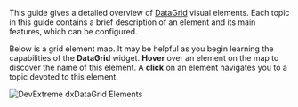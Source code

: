 This guide gives a detailed overview of [DataGrid](/api-reference/10%20UI%20Widgets/dxDataGrid '/Documentation/ApiReference/UI_Widgets/dxDataGrid/') visual elements. Each topic in this guide contains a brief description of an element and its main features, which can be configured.

Below is a grid element map. It may be helpful as you begin learning the capabilities of the **DataGrid** widget. **Hover** over an element on the map to discover the name of this element. A **click** on an element navigates you to a topic devoted to this element.

<p><img style="margin:0px auto;display:block" src="/Content/images/doc/16_2/DataGrid/ElementMap.png" alt="DevExtreme dxDataGrid Elements" usemap="#gridElements" /></p>

<map name="gridElements">
	<area shape="rect" title="Column Header" coords="75,52,667,86" href="/Documentation/16_2/Guide/Widgets/DataGrid/Visual_Elements/#Grid_Columns/Configuring_Column_Headers" />
	<area shape="rect" title="Editing Column" coords="668,52,768,391" href="/Documentation/16_2/Guide/Widgets/DataGrid/Visual_Elements/#Grid_Columns/Command_Columns" />
	<area shape="rect" title="Page Size Selector" coords="7,445,103,493" href="/Documentation/16_2/Guide/Widgets/DataGrid/Visual_Elements/#Pager" />
	<area shape="rect" title="Page Navigator" coords="703,445,803,491" href="/Documentation/16_2/Guide/Widgets/DataGrid/Visual_Elements/#Pager" />
	<area shape="rect" title="Filter Row" coords="77,85,804,121" href="/Documentation/16_2/Guide/Widgets/DataGrid/Visual_Elements/#Filter_Row" />
	<area shape="rect" title="Search Panel" coords="643,6,802,41" href="/Documentation/16_2/Guide/Widgets/DataGrid/Visual_Elements/#Search_Panel" />
	<area shape="rect" title="Group Panel" coords="6,6,73,40" href="/Documentation/16_2/Guide/Widgets/DataGrid/Visual_Elements/#Group_Panel" />
	<area shape="rect" title="Group Row" coords="5,119,802,155" href="/Documentation/16_2/Guide/Widgets/DataGrid/Visual_Elements/#Group_Rows" />
	<area shape="rect" title="Group Row" coords="6,230,805,261" href="/Documentation/16_2/Guide/Widgets/DataGrid/Visual_Elements/#Group_Rows" />
	<area shape="rect" title="Selection Column" coords="6,53,75,392" href="/Documentation/16_2/Guide/Widgets/DataGrid/Visual_Elements/#Selection_Column" />
	<area shape="rect" title="Column Chooser Button" coords="588,5,622,41" href="/Documentation/16_2/Guide/Widgets/DataGrid/Visual_Elements/#Column_Chooser" />
	<area shape="rect" title="Data Modification Controls" coords="465,5,581,41" href="/Documentation/16_2/Guide/Widgets/DataGrid/Visual_Elements/#Data_Modification_Controls" />
	<area shape="rect" title="Total Summary" coords="7,393,803,441" href="/Documentation/16_2/Guide/Widgets/DataGrid/Visual_Elements/#Total_Summary" />
	<area shape="rect" title="Detail Section Expander" coords="105,158,131,190" href="/Documentation/16_2/Guide/Widgets/DataGrid/Visual_Elements/#Master-Detail_Interface" />
	<area shape="rect" title="Detail Section Expander" coords="107,196,132,227" href="/Documentation/16_2/Guide/Widgets/DataGrid/Visual_Elements/#Master-Detail_Interface" />
	<area shape="rect" title="Detail Section Expander" coords="105,264,133,300" href="/Documentation/16_2/Guide/Widgets/DataGrid/Visual_Elements/#Master-Detail_Interface" />
	<area shape="rect" title="Detail Section Expander" coords="106,302,133,338" href="/Documentation/16_2/Guide/Widgets/DataGrid/Visual_Elements/#Master-Detail_Interface" />
	<area shape="rect" title="Detail Section Expander" coords="108,341,134,380" href="/Documentation/16_2/Guide/Widgets/DataGrid/Visual_Elements/#Master-Detail_Interface" />
	<area shape="rect" title="Adaptive Detail Row Expander" coords="769,157,804,229" href="/Documentation/16_2/Guide/Widgets/DataGrid/Visual_Elements/" />
	<area shape="rect" title="Adaptive Detail Row Expander" coords="770,264,804,388" href="/Documentation/16_2/Guide/Widgets/DataGrid/Visual_Elements/" />
	<area shape="rect" title="Grid Data Row" coords="77,157,666,228" href="/Documentation/16_2/Guide/Widgets/DataGrid/Visual_Elements/#Grid_Rows" />
	<area shape="rect" title="Grid Data Row" coords="77,263,666,391" href="/Documentation/16_2/Guide/Widgets/DataGrid/Visual_Elements/#Grid_Rows" />
</map>

